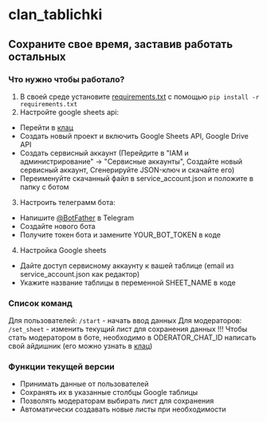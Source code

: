 # clan_tablichki
Сохраните свое время, заставив работать остальных
---

### Что нужно чтобы работало?
1. В своей среде установите [requirements.txt](/requirements.txt) с помощью `pip install -r requirements.txt`
2. Настройте google sheets api:
  * Перейти в [клац](https://console.cloud.google.com/)
  * Создать новый проект и включить Google Sheets API, Google Drive API
  * Создать сервисный аккаунт (Перейдите в "IAM и администрирование" → "Сервисные аккаунты", Создайте новый сервисный аккаунт, Сгенерируйте JSON-ключ и скачайте его)
  * Переименуйте скачанный файл в service_account.json и положите в папку с ботом
3. Настроить телеграмм бота:
  * Напишите [@BotFather](https://t.me/BotFather) в Telegram
  * Создайте нового бота
  * Получите токен бота и замените YOUR_BOT_TOKEN в коде
4. Настройка Google sheets
 * Дайте доступ сервисному аккаунту к вашей таблице (email из service_account.json как редактор)
 * Укажите название таблицы в переменной SHEET_NAME в коде
### Список команд
Для пользователей:
`/start` - начать ввод данных
Для модераторов:
`/set_sheet` - изменить текущий лист для сохранения данных
!!! Чтобы стать модератором в боте, необходимо в ODERATOR_CHAT_ID написать свой айдишник (его можно узнать в [клац](https://t.me/getmyid_bot))
### Функции текущей версии
* Принимать данные от пользователей
* Сохранять их в указанные столбцы Google таблицы
* Позволять модераторам выбирать лист для сохранения
* Автоматически создавать новые листы при необходимости
